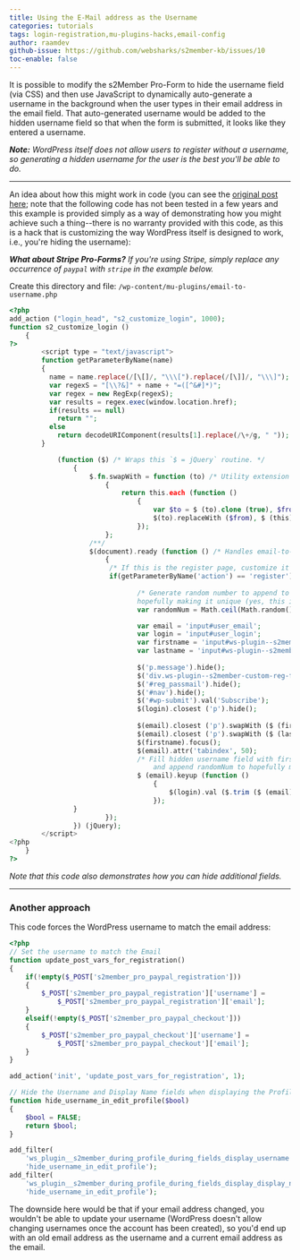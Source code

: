 ```yaml
---
title: Using the E-Mail address as the Username
categories: tutorials
tags: login-registration,mu-plugins-hacks,email-config
author: raamdev
github-issue: https://github.com/websharks/s2member-kb/issues/10
toc-enable: false
---
```


It is possible to modify the s2Member Pro-Form to hide the username field (via CSS) and then use JavaScript to dynamically auto-generate a username in the background when the user types in their email address in the email field. That auto-generated username would be added to the hidden username field so that when the form is submitted, it looks like they entered a username.

_**Note:** WordPress itself does not allow users to register without a username, so generating a hidden username for the user is the best you'll be able to do._

---

An idea about how this might work in code (you can see the [original post here](http://www.primothemes.com/forums/viewtopic.php?f=4&t=15672&p=49082#p49082); note that the following code has not been tested in a few years and this example is provided simply as a way of demonstrating how you might achieve such a thing--there is no warranty provided with this code, as this is a hack that is customizing the way WordPress itself is designed to work, i.e., you're hiding the username):

_**What about Stripe Pro-Forms?** If you're using Stripe, simply replace any occurrence of `paypal` with `stripe` in the example below._

Create this directory and file:
`/wp-content/mu-plugins/email-to-username.php`

```php
<?php
add_action ("login_head", "s2_customize_login", 1000);
function s2_customize_login ()
    {
?>
        <script type = "text/javascript">
        function getParameterByName(name)
        {
          name = name.replace(/[\[]/, "\\\[").replace(/[\]]/, "\\\]");
          var regexS = "[\\?&]" + name + "=([^&#]*)";
          var regex = new RegExp(regexS);
          var results = regex.exec(window.location.href);
          if(results == null)
            return "";
          else
            return decodeURIComponent(results[1].replace(/\+/g, " "));
        }

            (function ($) /* Wraps this `$ = jQuery` routine. */
                {
                    $.fn.swapWith = function (to) /* Utility extension for jQuery. */
                        {
                            return this.each (function ()
                                {
                                    var $to = $ (to).clone (true), $from = $ (this).clone (true);
                                    $(to).replaceWith ($from), $ (this).replaceWith ($to);
                                });
                        };
                    /**/
                    $(document).ready (function () /* Handles email-to-username on keyup. */
                        {    
                         /* If this is the register page, customize it */
                         if(getParameterByName('action') == 'register'){
    
                                /* Generate random number to append to username, 
                                hopefully making it unique (yes, this isn't perfect!) */
                                var randomNum = Math.ceil(Math.random()*999);

                                var email = 'input#user_email';
                                var login = 'input#user_login';
                                var firstname = 'input#ws-plugin--s2member-custom-reg-field-first-name';
                                var lastname = 'input#ws-plugin--s2member-custom-reg-field-last-name';
    
                                $('p.message').hide();
                                $('div.ws-plugin--s2member-custom-reg-field-divider-section').hide();
                                $('#reg_passmail').hide();
                                $('#nav').hide();
                                $('#wp-submit').val('Subscribe');
                                $(login).closest ('p').hide();
                                
                                $(email).closest ('p').swapWith ($ (firstname).closest ('p'));
                                $(email).closest ('p').swapWith ($ (lastname).closest ('p'));
                                $(firstname).focus();
                                $(email).attr('tabindex', 50);
                                /* Fill hidden username field with first part of email address
                                    and append randomNum to hopefully make it unique. */
                                $ (email).keyup (function ()
                                    {
                                        $(login).val ($.trim ($ (email).val ().split (/@/)[0].replace (/[^\w]/gi, '')) + randomNum.toString());
                                    });                                
                }
                        });
                }) (jQuery);
        </script>
<?php
    }
?>
```

_Note that this code also demonstrates how you can hide additional fields._

---

### Another approach

This code forces the WordPress username to match the email address:

```php
<?php
// Set the username to match the Email
function update_post_vars_for_registration()
{
	if(!empty($_POST['s2member_pro_paypal_registration']))
	{
		$_POST['s2member_pro_paypal_registration']['username'] =
			$_POST['s2member_pro_paypal_registration']['email'];
	}
	elseif(!empty($_POST['s2member_pro_paypal_checkout']))
	{
		$_POST['s2member_pro_paypal_checkout']['username'] =
			$_POST['s2member_pro_paypal_checkout']['email'];
	}
}

add_action('init', 'update_post_vars_for_registration', 1);

// Hide the Username and Display Name fields when displaying the Profile
function hide_username_in_edit_profile($bool)
{
	$bool = FALSE;
	return $bool;
}

add_filter(
	'ws_plugin__s2member_during_profile_during_fields_display_username',
	'hide_username_in_edit_profile');
add_filter(
	'ws_plugin__s2member_during_profile_during_fields_display_display_name',
	'hide_username_in_edit_profile');
```

The downside here would be that if your email address changed, you wouldn't be able to update your username (WordPress doesn't allow changing usernames once the account has been created), so you'd end up with an old email address as the username and a current email address as the email.
